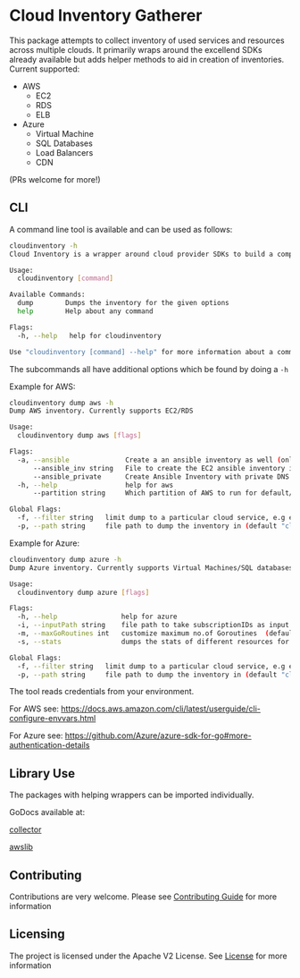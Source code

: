 # Cloud Inventory Gatherer

This package attempts to collect inventory of used services and resources across multiple clouds. It primarily wraps around the excellend SDKs already available but adds helper methods to aid in creation of inventories.
Current supported:

- AWS
  - EC2
  - RDS
  - ELB
- Azure
  - Virtual Machine
  - SQL Databases
  - Load Balancers
  - CDN

(PRs welcome for more!)

## CLI

A command line tool is available and can be used as follows:

```bash
cloudinventory -h
Cloud Inventory is a wrapper around cloud provider SDKs to build a complete inventory for multiple services

Usage:
  cloudinventory [command]

Available Commands:
  dump        Dumps the inventory for the given options
  help        Help about any command

Flags:
  -h, --help   help for cloudinventory

Use "cloudinventory [command] --help" for more information about a command.
```

The subcommands all have additional options which be found by doing a `-h`

Example for AWS:

```bash
cloudinventory dump aws -h
Dump AWS inventory. Currently supports EC2/RDS

Usage:
  cloudinventory dump aws [flags]

Flags:
  -a, --ansible              Create a an ansible inventory as well (only for EC2)
      --ansible_inv string   File to create the EC2 ansible inventory in (default "ansible.inv")
      --ansible_private      Create Ansible Inventory with private DNS instead of public
  -h, --help                 help for aws
      --partition string     Which partition of AWS to run for default/china (default "default")

Global Flags:
  -f, --filter string   limit dump to a particular cloud service, e.g ec2/rds
  -p, --path string     file path to dump the inventory in (default "cloudinventory.json")
```

Example for Azure:

```bash
cloudinventory dump azure -h
Dump Azure inventory. Currently supports Virtual Machines/SQL databases/Load balancers/CDN

Usage:
  cloudinventory dump azure [flags]

Flags:
  -h, --help                help for azure
  -i, --inputPath string    file path to take subscriptionIDs as input
  -m, --maxGoRoutines int   customize maximum no.of Goroutines  (default -1)
  -s, --stats               dumps the stats of different resources for subscriptions

Global Flags:
  -f, --filter string   limit dump to a particular cloud service, e.g ec2/rds/route53/loadbalancer for aws and vm/sqldb/loadbalancer/cdn for azure
  -p, --path string     file path to dump the inventory in (default "cloudinventory.json")
```

The tool reads credentials from your environment.

For AWS see: <https://docs.aws.amazon.com/cli/latest/userguide/cli-configure-envvars.html>

For Azure see: <https://github.com/Azure/azure-sdk-for-go#more-authentication-details>

## Library Use

The packages with helping wrappers can be imported individually.

GoDocs available at:

[collector](https://godoc.org/github.com/adobe/cloudinventory/collector)

[awslib](https://godoc.org/github.com/adobe/cloudinventory/awslib)

## Contributing

Contributions are very welcome. Please see [Contributing Guide](CONTRIBUTING.md) for more information

## Licensing

The project is licensed under the Apache V2 License. See [License](LICENSE) for more information

